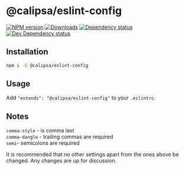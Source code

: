 # @calipsa/eslint-config

[![NPM version][npm-image]][npm-url] [![Downloads][downloads-image]][npm-url] [![Dependency status][david-dm-image]][david-dm-url] [![Dev Dependency status][david-dm-dev-image]][david-dm-dev-url]

## Installation

```sh
npm i -D @calipsa/eslint-config
```

## Usage

Add `"extends": "@calipsa/eslint-config"` to your `.eslintrc`.

## Notes

`comma-style` - is comma last  
`comma-dangle` - trailing commas are required  
`semi`- semicolons are required  

It is recommended that no other settings apart from the ones above be changed. Any changes are up for discussion.

[npm-url]: https://npmjs.org/package/@calipsa/eslint-config
[downloads-image]: http://img.shields.io/npm/dm/@calipsa/eslint-config.svg
[npm-image]: http://img.shields.io/npm/v/@calipsa/eslint-config.svg
[david-dm-url]:https://david-dm.org/inker/@calipsa/eslint-config
[david-dm-image]:https://david-dm.org/inker/@calipsa/eslint-config.svg
[david-dm-dev-url]:https://david-dm.org/inker/@calipsa/eslint-config#info=devDependencies
[david-dm-dev-image]:https://david-dm.org/inker/@calipsa/eslint-config/dev-status.svg
